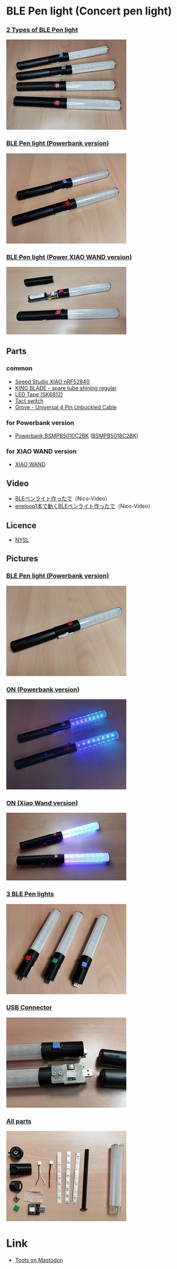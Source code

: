 # BLE Pen light (Concert pen light)

### [2 Types of BLE Pen light](img/2TypeOfPenlight.jpg)

![BLE Pen lights](img/Thum/2TypeOfPenlight.jpg)

### [BLE Pen light (Powerbank version)](img/Penlights.jpg)

![BLE Pen lights](img/Thum/Penlights.jpg)

### [BLE Pen light (Power XIAO WAND version)](img/BLE_Penlight_XiaoWand.jpg)

![BLE Pen lights](img/Thum/BLE_Penlight_XiaoWand.jpg)


## Parts
### common
- [Seeed Studio XIAO nRF52840](https://www.seeedstudio.com/Seeed-XIAO-BLE-nRF52840-p-5201.html)
- [KING BLADE - spare tube shining regular](https://www.yodobashi.com/product/100000001002787589/)
- [LED Tape (SK6812)](https://akizukidenshi.com/catalog/g/gM-12982/)
- [Tact switch](https://akizukidenshi.com/catalog/g/gP-02561/)
- [Grove - Universal 4 Pin Unbuckled Cable](https://www.seeedstudio.com/Grove-Universal-4-Pin-20cm-Unbuckled-Cable-5-PCs-Pack-p-749.html)

### for Powerbank version
- [Powerbank BSMPB5010C2BK](https://www.buffalo.jp/product/detail/bsmpb5010c2bk.html) ([BSMPB5018C2BK](https://www.buffalo.jp/product/detail/bsmpb5018c2bk.html))

### for XIAO WAND version
- [XIAO WAND](https://github.com/osafune/xiaowand)


## Video
- [BLEペンライト作ったで](https://www.nicovideo.jp/watch/sm41645832)（Nico-Video）
- [eneloop1本で動くBLEペンライト作ったで](https://www.nicovideo.jp/watch/sm42342012)（Nico-Video）


## Licence
- [NYSL](http://www.kmonos.net/nysl/)

## Pictures

### [BLE Pen light (Powerbank version)](img/Penlight.jpg)

![BLE Pen light](img/Thum/Penlight.jpg)


### [ON (Powerbank version)](img/Penlights_ON.jpg)

![BLE Pen lights](img/Thum/Penlights_ON.jpg)


### [ON (Xiao Wand version)](img/BLE_Penlight_XiaoWand_ON.jpg)

![BLE Pen lights](img/Thum/BLE_Penlight_XiaoWand_ON.jpg)


### [3 BLE Pen lights](img/3Penlights.jpg)

![3 Pen lights](img/Thum/3Penlights.jpg)


### [USB Connector](img/USB.jpg)

![USB](img/Thum/USB.jpg)


### [All parts](img/AllParts.jpg)

![All parts](img/Thum/AllParts.jpg)


# Link

- [Toots on Mastodon](https://mastodos.com/tags/%E8%87%AA%E4%BD%9C%E3%83%9A%E3%83%B3%E3%83%A9%E3%82%A4%E3%83%88)
